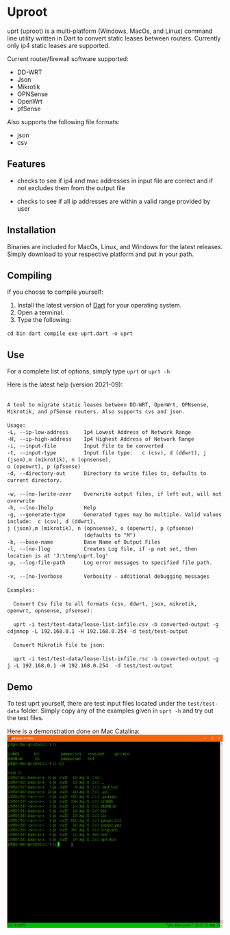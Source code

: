 # Uproot

uprt (uproot) is a multi-platform (Windows, MacOs, and Linux) command line utility written in Dart to convert static leases between routers. Currently only ip4 static leases are supported.

Current router/firewall software supported:

* DD-WRT
* Json
* Mikrotik
* OPNSense
* OpenWrt
* pfSense

Also supports the following file formats:

* json
* csv

## Features

* checks to see if ip4 and mac addresses in input file are correct and if not excludes them from the output file

* checks to see if all ip addresses are within a valid range provided by user

## Installation

Binaries are included for MacOs, Linux, and Windows for the latest releases. Simply download to your respective platform and put in your path.

## Compiling

If you choose to compile yourself:

1. Install the latest version of [Dart](https://dart.dev/get-dart) for your operating system.
2. Open a terminal.
3. Type the following:

 `cd bin
  dart compile exe uprt.dart -o uprt`

## Use

For a complete list of options, simply type `uprt` or `uprt -h`

Here is the latest help (version 2021-09):

````uprt (2021-09 running on windows "Windows 10 Pro" 10.0 (Build 19042))

A tool to migrate static leases between DD-WRT, OpenWrt, OPNsense, Mikrotik, and pfSense routers. Also supports cvs and json.

Usage:
-L, --ip-low-address     Ip4 Lowest Address of Network Range
-H, --ip-high-address    Ip4 Highest Address of Network Range
-i, --input-file         Input File to be converted
-t, --input-type         Input file type:   c (csv), d (ddwrt), j (json),m (mikrotik), n (opnsense),
o (openwrt), p (pfsense)
-d, --directory-out      Directory to write files to, defaults to current directory.
                         
-w, --[no-]write-over    Overwrite output files, if left out, will not overwrite
-h, --[no-]help          Help
-g, --generate-type      Generated types may be multiple. Valid values include:  c (csv), d (ddwrt),
j (json),m (mikrotik), n (opnsense), o (openwrt), p (pfsense)
                         (defaults to "M")
-b, --base-name          Base Name of Output Files
-l, --[no-]log           Creates Log file, if -p not set, then location is at 'J:\temp\uprt.log'
-p, --log-file-path      Log error messages to specified file path.

-v, --[no-]verbose       Verbosity - additional debugging messages

Examples:

  Convert Csv file to all formats (csv, ddwrt, json, mikrotik, openwrt, opnsense, pfsense):

  uprt -i test/test-data/lease-list-infile.csv -b converted-output -g cdjmnop -L 192.168.0.1 -H 192.168.0.254 -d test/test-output

  Convert Mikrotik file to json:

  uprt -i test/test-data/lease-list-infile.rsc -b converted-output -g j -L 192.168.0.1 -H 192.168.0.254  -d test/test-output
````

## Demo

To test uprt yourself, there are test input files located under the `test/test-data` folder.
Simply copy any of the examples given in `uprt -h` and try out the test files.

Here is a demonstration done on Mac Catalina:
<img src="readme-pics/uprt-demo-on-mac-2021-08-31_17-08-09.gif?raw=true" width="800" height="450">
